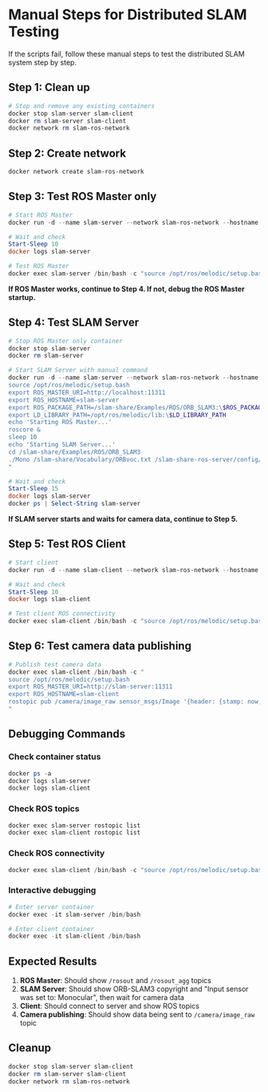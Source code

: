 # Manual Steps for Distributed SLAM Testing

If the scripts fail, follow these manual steps to test the distributed SLAM system step by step.

## Step 1: Clean up
```powershell
# Stop and remove any existing containers
docker stop slam-server slam-client
docker rm slam-server slam-client
docker network rm slam-ros-network
```

## Step 2: Create network
```powershell
docker network create slam-ros-network
```

## Step 3: Test ROS Master only
```powershell
# Start ROS Master
docker run -d --name slam-server --network slam-ros-network --hostname slam-server -p 11311:11311 slam-share-ros-server:latest /slam-share-ros-server/start-ros-master.sh

# Wait and check
Start-Sleep 10
docker logs slam-server

# Test ROS Master
docker exec slam-server /bin/bash -c "source /opt/ros/melodic/setup.bash && export ROS_MASTER_URI=http://localhost:11311 && rostopic list"
```

**If ROS Master works, continue to Step 4. If not, debug the ROS Master startup.**

## Step 4: Test SLAM Server
```powershell
# Stop ROS Master only container
docker stop slam-server
docker rm slam-server

# Start SLAM Server with manual command
docker run -d --name slam-server --network slam-ros-network --hostname slam-server -p 11311:11311 slam-share-ros-server:latest /bin/bash -c "
source /opt/ros/melodic/setup.bash
export ROS_MASTER_URI=http://localhost:11311
export ROS_HOSTNAME=slam-server
export ROS_PACKAGE_PATH=/slam-share/Examples/ROS/ORB_SLAM3:\$ROS_PACKAGE_PATH
export LD_LIBRARY_PATH=/opt/ros/melodic/lib:\$LD_LIBRARY_PATH
echo 'Starting ROS Master...'
roscore &
sleep 10
echo 'Starting SLAM Server...'
cd /slam-share/Examples/ROS/ORB_SLAM3
./Mono /slam-share/Vocabulary/ORBvoc.txt /slam-share-ros-server/config/Asus.yaml
"

# Wait and check
Start-Sleep 15
docker logs slam-server
docker ps | Select-String slam-server
```

**If SLAM server starts and waits for camera data, continue to Step 5.**

## Step 5: Test ROS Client
```powershell
# Start client
docker run -d --name slam-client --network slam-ros-network --hostname slam-client -e ROS_MASTER_URI=http://slam-server:11311 -e ROS_HOSTNAME=slam-client slam-share-ros-client:latest /slam-share-ros-client/start-ros-client.sh

# Wait and check
Start-Sleep 10
docker logs slam-client

# Test client ROS connectivity
docker exec slam-client /bin/bash -c "source /opt/ros/melodic/setup.bash && export ROS_MASTER_URI=http://slam-server:11311 && rostopic list"
```

## Step 6: Test camera data publishing
```powershell
# Publish test camera data
docker exec slam-client /bin/bash -c "
source /opt/ros/melodic/setup.bash
export ROS_MASTER_URI=http://slam-server:11311
export ROS_HOSTNAME=slam-client
rostopic pub /camera/image_raw sensor_msgs/Image '{header: {stamp: now, frame_id: camera}, height: 480, width: 640, encoding: mono8, step: 640, data: []}' -r 1
"
```

## Debugging Commands

### Check container status
```powershell
docker ps -a
docker logs slam-server
docker logs slam-client
```

### Check ROS topics
```powershell
docker exec slam-server rostopic list
docker exec slam-client rostopic list
```

### Check ROS connectivity
```powershell
docker exec slam-client /bin/bash -c "source /opt/ros/melodic/setup.bash && export ROS_MASTER_URI=http://slam-server:11311 && rostopic info /rosout"
```

### Interactive debugging
```powershell
# Enter server container
docker exec -it slam-server /bin/bash

# Enter client container
docker exec -it slam-client /bin/bash
```

## Expected Results

1. **ROS Master**: Should show `/rosout` and `/rosout_agg` topics
2. **SLAM Server**: Should show ORB-SLAM3 copyright and "Input sensor was set to: Monocular", then wait for camera data
3. **Client**: Should connect to server and show ROS topics
4. **Camera publishing**: Should show data being sent to `/camera/image_raw` topic

## Cleanup
```powershell
docker stop slam-server slam-client
docker rm slam-server slam-client
docker network rm slam-ros-network
```